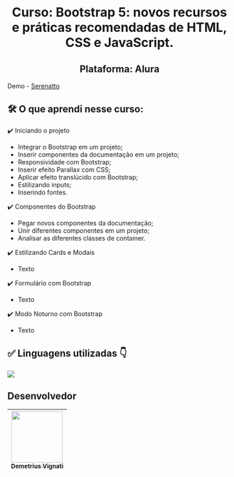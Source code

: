 <h1 align="center">Curso: Bootstrap 5: novos recursos e práticas recomendadas de HTML, CSS e JavaScript.</h1>
<h2 align="center">Plataforma: Alura</h2>

Demo - [Serenatto](https://google.com/)

<!-- <img width="960" alt="Imagem do site" src="https://github.com/demetriusvas/robotron-2000/blob/77ae8d47575f760ee186c18de86bcb9796d18995/img/screenshot-robotron-2000.png"> -->

## 🛠️ O que aprendi nesse curso:

:heavy_check_mark: Iniciando o projeto
* Integrar o Bootstrap em um projeto;
* Inserir componentes da documentação em um projeto;
* Responsividade com Bootstrap;
* Inserir efeito Parallax com CSS;
* Aplicar efeito translúcido com Bootstrap;
* Estilizando inputs;
* Inserindo fontes.

:heavy_check_mark: Componentes do Bootstrap
* Pegar novos componentes da documentação;
* Unir diferentes componentes em um projeto;
* Analisar as diferentes classes de container.

:heavy_check_mark: Estilizando Cards e Modais
* Texto

:heavy_check_mark: Formulário com Bootstrap
* Texto

:heavy_check_mark: Modo Noturno com Bootstrap
* Texto




## ✅ Linguagens utilizadas 👇

<p align="left">
  <a href="#">
    <img src="https://skillicons.dev/icons?i=html,css,bootstrap" />
  </a>
</p>



## Desenvolvedor

| [<img src="https://avatars.githubusercontent.com/u/22012261?s=400&v=4" width=115><br><sub>Demetrius Vignati</sub>](https://github.com/demetriusvas) |
| :---: |
